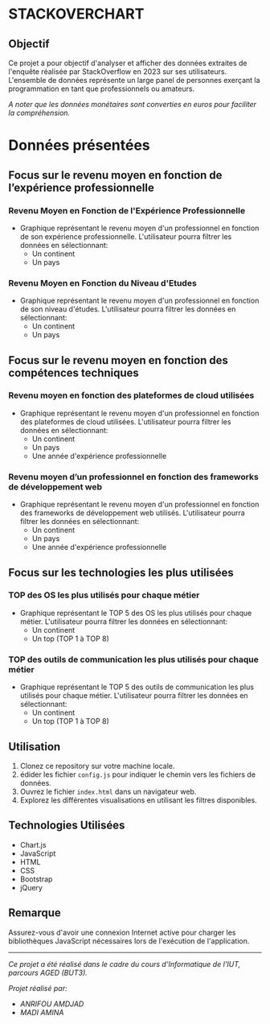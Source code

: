# STACKOVERCHART

## Objectif

Ce projet a pour objectif d'analyser et afficher des données extraites de l'enquête réalisée par StackOverflow en 2023 sur ses utilisateurs. 
L'ensemble de données représente un large panel de personnes exerçant la programmation en tant que professionnels ou amateurs.

*A noter que les données monétaires sont converties en euros pour faciliter la compréhension.*

# Données présentées

## Focus sur le revenu moyen en fonction de l’expérience professionnelle

### Revenu Moyen en Fonction de l'Expérience Professionnelle
- Graphique représentant le revenu moyen d'un professionnel en fonction de son expérience professionnelle. L'utilisateur pourra filtrer les données en sélectionnant:
    - Un continent
    - Un pays

### Revenu Moyen en Fonction du Niveau d'Etudes
- Graphique représentant le revenu moyen d'un professionnel en fonction de son niveau d'études. L'utilisateur pourra filtrer les données en sélectionnant:
    - Un continent
    - Un pays

## Focus sur le revenu moyen en fonction des compétences techniques

### Revenu moyen en fonction des plateformes de cloud utilisées
- Graphique représentant le revenu moyen d'un professionnel en fonction des plateformes de cloud utilisées. L'utilisateur pourra filtrer les données en sélectionnant:
    - Un continent
    - Un pays
    - Une année d'expérience professionnelle

### Revenu moyen d’un professionnel en fonction des frameworks de développement web
- Graphique représentant le revenu moyen d'un professionnel en fonction des frameworks de développement web utilisés. L'utilisateur pourra filtrer les données en sélectionnant:
    - Un continent
    - Un pays
    - Une année d'expérience professionnelle

## Focus sur les technologies les plus utilisées

### TOP des OS les plus utilisés pour chaque métier
- Graphique représentant le TOP 5 des OS les plus utilisés pour chaque métier. L'utilisateur pourra filtrer les données en sélectionnant:
    - Un continent
    - Un top (TOP 1 à TOP 8)

### TOP des outils de communication les plus utilisés pour chaque métier
- Graphique représentant le TOP 5 des outils de communication les plus utilisés pour chaque métier. L'utilisateur pourra filtrer les données en sélectionnant:
    - Un continent
    - Un top (TOP 1 à TOP 8)

## Utilisation

1. Clonez ce repository sur votre machine locale.
2. édider les fichier `config.js` pour indiquer le chemin vers les fichiers de données.
2. Ouvrez le fichier `index.html` dans un navigateur web.
3. Explorez les différentes visualisations en utilisant les filtres disponibles.

## Technologies Utilisées
- Chart.js
- JavaScript
- HTML
- CSS
- Bootstrap
- jQuery

## Remarque

Assurez-vous d'avoir une connexion Internet active pour charger les bibliothèques JavaScript nécessaires lors de l'exécution de l'application.

---

*Ce projet a été réalisé dans le cadre du cours d'Informatique de l'IUT, parcours AGED (BUT3).*

*Projet réalisé par:*
- *ANRIFOU AMDJAD*
- *MADI AMINA*